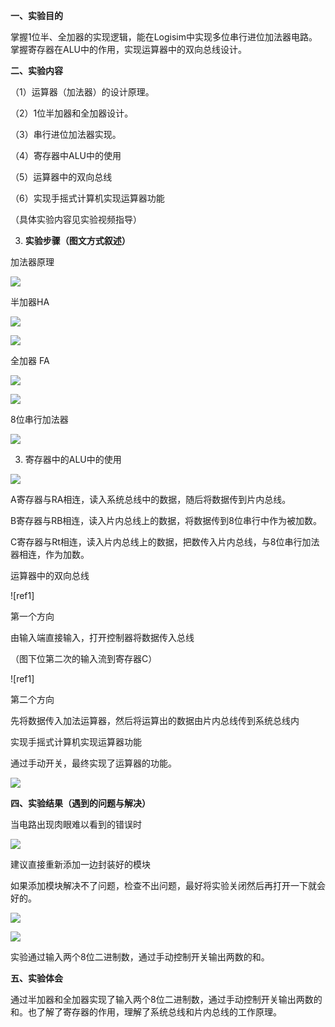 **一、实验目的**

掌握1位半、全加器的实现逻辑，能在Logisim中实现多位串行进位加法器电路。掌握寄存器在ALU中的作用，实现运算器中的双向总线设计。

**二、实验内容**

（1）运算器（加法器）的设计原理。

（2）1位半加器和全加器设计。

（3）串行进位加法器实现。

（4）寄存器中ALU中的使用

（5）运算器中的双向总线

（6）实现手摇式计算机实现运算器功能

（具体实验内容见实验视频指导）

3. **实验步骤（图文方式叙述）**

加法器原理

![](Aspose.Words.a1c87b5f-430d-4ec4-b3d4-dd226e529a23.002.png)




半加器HA

![](Aspose.Words.a1c87b5f-430d-4ec4-b3d4-dd226e529a23.003.png)

![](Aspose.Words.a1c87b5f-430d-4ec4-b3d4-dd226e529a23.004.png)

全加器 FA

![](Aspose.Words.a1c87b5f-430d-4ec4-b3d4-dd226e529a23.005.png)

![](Aspose.Words.a1c87b5f-430d-4ec4-b3d4-dd226e529a23.006.png)










8位串行加法器

![](Aspose.Words.a1c87b5f-430d-4ec4-b3d4-dd226e529a23.007.png)





3) 寄存器中的ALU中的使用

![](Aspose.Words.a1c87b5f-430d-4ec4-b3d4-dd226e529a23.008.png)


A寄存器与RA相连，读入系统总线中的数据，随后将数据传到片内总线。

B寄存器与RB相连，读入片内总线上的数据，将数据传到8位串行中作为被加数。

C寄存器与Rt相连，读入片内总线上的数据，把数传入片内总线，与8位串行加法器相连，作为加数。



运算器中的双向总线

![ref1]

第一个方向

由输入端直接输入，打开控制器将数据传入总线

（图下位第二次的输入流到寄存器C）

![ref1]

第二个方向

先将数据传入加法运算器，然后将运算出的数据由片内总线传到系统总线内


实现手摇式计算机实现运算器功能

通过手动开关，最终实现了运算器的功能。

![](Aspose.Words.a1c87b5f-430d-4ec4-b3d4-dd226e529a23.010.png)









**四、实验结果（遇到的问题与解决）**



当电路出现肉眼难以看到的错误时

![](Aspose.Words.a1c87b5f-430d-4ec4-b3d4-dd226e529a23.011.png)

建议直接重新添加一边封装好的模块

如果添加模块解决不了问题，检查不出问题，最好将实验关闭然后再打开一下就会好的。

![](Aspose.Words.a1c87b5f-430d-4ec4-b3d4-dd226e529a23.012.png)

![](Aspose.Words.a1c87b5f-430d-4ec4-b3d4-dd226e529a23.013.png)

实验通过输入两个8位二进制数，通过手动控制开关输出两数的和。


**五、实验体会**

通过半加器和全加器实现了输入两个8位二进制数，通过手动控制开关输出两数的和。也了解了寄存器的作用，理解了系统总线和片内总线的工作原理。
